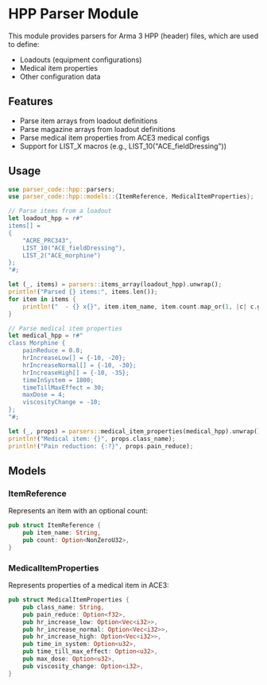 # HPP Parser Module

This module provides parsers for Arma 3 HPP (header) files, which are used to define:
- Loadouts (equipment configurations)
- Medical item properties
- Other configuration data

## Features

- Parse item arrays from loadout definitions
- Parse magazine arrays from loadout definitions
- Parse medical item properties from ACE3 medical configs
- Support for LIST_X macros (e.g., LIST_10("ACE_fieldDressing"))

## Usage

```rust
use parser_code::hpp::parsers;
use parser_code::hpp::models::{ItemReference, MedicalItemProperties};

// Parse items from a loadout
let loadout_hpp = r#"
items[] = 
{
    "ACRE_PRC343",
    LIST_10("ACE_fieldDressing"),
    LIST_2("ACE_morphine")
};
"#;

let (_, items) = parsers::items_array(loadout_hpp).unwrap();
println!("Parsed {} items:", items.len());
for item in items {
    println!("  - {} x{}", item.item_name, item.count.map_or(1, |c| c.get()));
}

// Parse medical item properties
let medical_hpp = r#"
class Morphine {
    painReduce = 0.8;
    hrIncreaseLow[] = {-10, -20};
    hrIncreaseNormal[] = {-10, -30};
    hrIncreaseHigh[] = {-10, -35};
    timeInSystem = 1800;
    timeTillMaxEffect = 30;
    maxDose = 4;
    viscosityChange = -10;
};
"#;

let (_, props) = parsers::medical_item_properties(medical_hpp).unwrap();
println!("Medical item: {}", props.class_name);
println!("Pain reduction: {:?}", props.pain_reduce);
```

## Models

### ItemReference

Represents an item with an optional count:

```rust
pub struct ItemReference {
    pub item_name: String,
    pub count: Option<NonZeroU32>,
}
```

### MedicalItemProperties

Represents properties of a medical item in ACE3:

```rust
pub struct MedicalItemProperties {
    pub class_name: String,
    pub pain_reduce: Option<f32>,
    pub hr_increase_low: Option<Vec<i32>>,
    pub hr_increase_normal: Option<Vec<i32>>,
    pub hr_increase_high: Option<Vec<i32>>,
    pub time_in_system: Option<u32>,
    pub time_till_max_effect: Option<u32>,
    pub max_dose: Option<u32>,
    pub viscosity_change: Option<i32>,
}
``` 